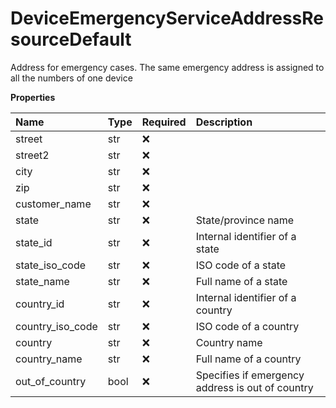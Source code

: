 # DeviceEmergencyServiceAddressResourceDefault

Address for emergency cases. The same emergency address is assigned to all the numbers of one device

**Properties**

| Name             | Type | Required | Description                                      |
| :--------------- | :--- | :------- | :----------------------------------------------- |
| street           | str  | ❌       |                                                  |
| street2          | str  | ❌       |                                                  |
| city             | str  | ❌       |                                                  |
| zip              | str  | ❌       |                                                  |
| customer_name    | str  | ❌       |                                                  |
| state            | str  | ❌       | State/province name                              |
| state_id         | str  | ❌       | Internal identifier of a state                   |
| state_iso_code   | str  | ❌       | ISO code of a state                              |
| state_name       | str  | ❌       | Full name of a state                             |
| country_id       | str  | ❌       | Internal identifier of a country                 |
| country_iso_code | str  | ❌       | ISO code of a country                            |
| country          | str  | ❌       | Country name                                     |
| country_name     | str  | ❌       | Full name of a country                           |
| out_of_country   | bool | ❌       | Specifies if emergency address is out of country |

<!-- This file was generated by liblab | https://liblab.com/ -->
